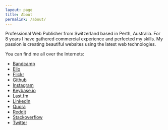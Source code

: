 ```yaml
---
layout: page
title: About
permalink: /about/
---
```


Professional Web Publisher from Switzerland based in Perth, Australia.
For 8 years I have gathered commercial experience and perfected my skills.
My passion is creating beautiful websites using the latest web technologies.

You can find me all over the Internets:

* [Bandcamp](https://bandcamp.com/pzi)
* [Ello](https://ello.co/pzi)
* [Flickr](http://www.flickr.com/photos/pzi)
* [Github](http://github.com/pzi)
* [Instagram](http://instagram.com/pzi)
* [Keybase.io](https://keybase.io/pzi)
* [Last.fm](http://www.lastfm.de/user/pezzi)
* [LinkedIn](http://au.linkedin.com/in/paffentranger)
* [Quora](www.quora.com/Patrik-Affentranger)
* [Reddit](https://www.reddit.com/user/pzi)
* [Stackoverflow](http://stackoverflow.com/users/1166161/patrik-affentranger)
* [Twitter](http://twitter.com/pzimat)
